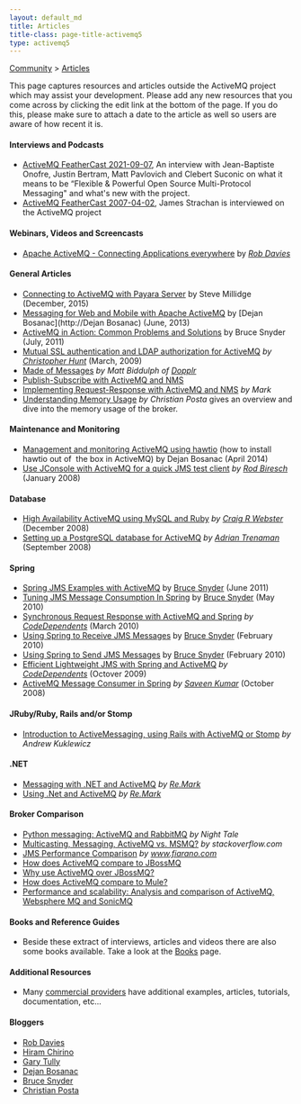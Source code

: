 ```yaml
---
layout: default_md
title: Articles
title-class: page-title-activemq5
type: activemq5
---
```


[Community](community) > [Articles](articles)

This page captures resources and articles outside the ActiveMQ project which may assist your development. Please add any new resources that you come across by clicking the edit link at the bottom of the page. If you do this, please make sure to attach a date to the article as well so users are aware of how recent it is.

#### Interviews and Podcasts

* [ActiveMQ FeatherCast 2021-09-07](https://feathercast.apache.org/2021/09/07/apache-activemq/), An interview with Jean-Baptiste Onofre, Justin Bertram, Matt Pavlovich and Clebert Suconic on what it means to be “Flexible & Powerful Open Source Multi-Protocol Messaging" and what's new with the project. 
* [ActiveMQ FeatherCast 2007-04-02](https://feathercast.apache.org/2007/04/02/episode-27-apache-activemq/), James Strachan is interviewed on the ActiveMQ project

#### Webinars, Videos and Screencasts

* [Apache ActiveMQ - Connecting Applications everywhere](https://www.slideshare.net/rajdavies/connecting-applications-eve) by _[Rob Davies](http://rajdavies.blogspot.com/)_

#### General Articles

* [Connecting to ActiveMQ with Payara Server](http://blog.payara.fish/connecting-to-activemq-with-payara-server) by Steve Millidge (December, 2015)
* [Messaging for Web and Mobile with Apache ActiveMQ](http://de.slideshare.net/dejanb/messaging-for-web-and-mobile-with-apache-activemq) by [Dejan Bosanac](http://Dejan Bosanac) (June, 2013)
* [ActiveMQ in Action: Common Problems and Solutions](http://de.slideshare.net/bruce.snyder/activemq-in-action) by Bruce Snyder (July, 2011)
* [Mutual SSL authentication and LDAP authorization for ActiveMQ](http://christopherhunt-software.blogspot.com/2009/03/mutual-ssl-authentication-and-ldap.html) _by [Christopher Hunt](http://christopherhunt-software.blogspot.com)_ (March, 2009)
* [Made of Messages](http://www.slideshare.net/carsonified/dopplr-its-made-of-messages-matt-biddulph-presentation) _by Matt Biddulph of [Dopplr](http://www.dopplr.com/)_
* [Publish-Subscribe with ActiveMQ and NMS](http://remark.wordpress.com/articles/publish-subscribe-with-activemq-and-nms/)
* [Implementing Request-Response with ActiveMQ and NMS](http://remark.wordpress.com/articles/implementing-request-response-with-activemq-and-nms/) _by Mark_
* [Understanding Memory Usage](https://blog.christianposta.com/activemq/activemq-understanding-memory-usage/) _by Christian Posta_ gives an overview and dive into the memory usage of the broker.

#### Maintenance and Monitoring

* [Management and monitoring ActiveMQ using hawtio](http://sensatic.net/activemq/activemq-and-hawtio.html) (how to install hawtio out of  the box in ActiveMQ) by Dejan Bosanac (April 2014)
* [Use JConsole with ActiveMQ for a quick JMS test client](http://soatechlab.blogspot.com/2008/01/use-jconsole-with-activemq-for-quick.html) _by [Rod Biresch](http://soatechlab.blogspot.com/)_ (January 2008)

#### Database 

* [High Availability ActiveMQ using MySQL and Ruby](http://barkingiguana.com/2008/12/16/high-availability-activemq-using-a-mysql-datastore) _by [Craig R Webster](http://barkingiguana.com/)_ (December 2008)
* [Setting up a PostgreSQL database for ActiveMQ](http://trenaman.blogspot.com/2008/09/setting-up-postgresql-database-for.html) _by [Adrian Trenaman](http://trenaman.blogspot.com/)_ (September 2008)

#### Spring

* [Spring JMS Examples with ActiveMQ](https://github.com/bsnyder/spring-jms-examples) by [Bruce Snyder](https://bsnyderblog.blogspot.com/) (June 2011)
* [Tuning JMS Message Consumption In Spring](https://bsnyderblog.blogspot.com/2010/05/tuning-jms-message-consumption-in.html) by [Bruce Snyder](https://bsnyderblog.blogspot.com/) (May 2010)
* [Synchronous Request Response with ActiveMQ and Spring](https://medium.com/@bdarfler/synchronous-request-response-with-activemq-and-spring-21359a438a86) _by [CodeDependents](http://codedependents.com/)_ (March 2010)
* [Using Spring to Receive JMS Messages](https://bsnyderblog.blogspot.com/2010/02/using-spring-to-receive-jms-messages.html) by [Bruce Snyder](https://bsnyderblog.blogspot.com/) (February 2010)
* [Using Spring to Send JMS Messages](https://bsnyderblog.blogspot.com/2010/02/using-spring-jmstemplate-to-send-jms.html) by [Bruce Snyder](https://bsnyderblog.blogspot.com/) (February 2010)
* [Efficient Lightweight JMS with Spring and ActiveMQ](https://medium.com/@bdarfler/efficient-lightweight-jms-with-spring-and-activemq-51ff6a135946) _by [CodeDependents](http://codedependents.com/)_ (Octover 2009)
* [ActiveMQ Message Consumer in Spring](http://javaandjava.blogspot.com/2008/10/activemq-message-consumer-in-spring.html) _by [Saveen Kumar](http://javaandjava.blogspot.com/)_ (October 2008)

#### JRuby/Ruby, Rails and/or Stomp

* [Introduction to ActiveMessaging, using Rails with ActiveMQ or Stomp](http://www.infoq.com/articles/intro-active-messaging-rails) _by Andrew Kuklewicz_

#### .NET

* [Messaging with .NET and ActiveMQ](http://remark.wordpress.com/articles/messaging-with-net-and-activemq/) _by [Re.Mark](http://remark.wordpress.com/)_
* [Using .Net and ActiveMQ](http://remark.wordpress.com/articles/messaging-with-net-and-activemq/) _by [Re.Mark](http://remark.wordpress.com/)_

#### Broker Comparison

* [Python messaging: ActiveMQ and RabbitMQ](http://www.nighttale.net/activemq/python-messaging-activemq-and-rabbitmq.html) _by Night Tale_
* [Multicasting, Messaging, ActiveMQ vs. MSMQ?](http://stackoverflow.com/questions/32851/multicasting-messaging-activemq-vs-msmq) _by stackoverflow.com_
* [JMS Performance Comparison](https://www.fiorano.com/assets/pdf/whitepaper/jms_performance_comparison.pdf) _by www.fiarano.com_
* [How does ActiveMQ compare to JBossMQ](http://activemq.apache.org/how-does-activemq-compare-to-jbossmq)
* [Why use ActiveMQ over JBossMQ?](http://www.mail-archive.com/activemq-users@geronimo.apache.org/msg05630.html)
* [How does ActiveMQ compare to Mule?](http://activemq.apache.org/how-does-activemq-compare-to-mule)
* [Performance and scalability: Analysis and comparison of ActiveMQ, Websphere MQ and SonicMQ](http://www.theserverside.com/discussions/thread.tss?thread_id=57192)

#### Books and Reference Guides

* Beside these extract of interviews, articles and videos there are also some books available. Take a look at the [Books](books) page.

#### Additional Resources

* Many [commercial providers](support#commercial-support) have additional examples, articles, tutorials, documentation, etc...

#### Bloggers

* [Rob Davies](http://rajdavies.blogspot.com/)
* [Hiram Chirino](http://hiramchirino.com/blog/)
* [Gary Tully](http://blog.garytully.com/)
* [Dejan Bosanac](http://www.nighttale.net)
* [Bruce Snyder](http://bruceblog.org/)
* [Christian Posta](https://blog.christianposta.com/)

